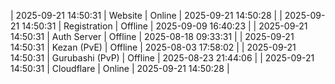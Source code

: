 | 2025-09-21 14:50:31 | Website | Online | 2025-09-21 14:50:28 |
| 2025-09-21 14:50:31 | Registration | Offline | 2025-09-09 16:40:23 |
| 2025-09-21 14:50:31 | Auth Server | Offline | 2025-08-18 09:33:31 |
| 2025-09-21 14:50:31 | Kezan (PvE) | Offline | 2025-08-03 17:58:02 |
| 2025-09-21 14:50:31 | Gurubashi (PvP) | Offline | 2025-08-23 21:44:06 |
| 2025-09-21 14:50:31 | Cloudflare | Online | 2025-09-21 14:50:28 |
